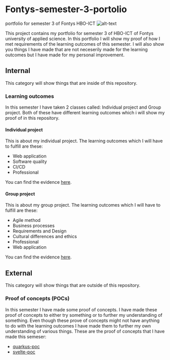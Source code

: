 # Fontys-semester-3-portolio
portfolio for semester 3 of Fontys HBO-ICT
![alt-text](https://upload.wikimedia.org/wikipedia/commons/thumb/e/ef/Fontys-Logo.svg/1200px-Fontys-Logo.svg.png)

This project contains my portfolio for semester 3 of HBO-ICT of Fontys university of applied science. In this portfolio I will show my proof of how I met requirements of the learning outcomes of this semester. I will also show you things I have made that are not neceserily made for the learning outcomes but I have made for my personal improvement.

## Internal
This category will show things that are inside of this repository.
### Learning outcomes
In this semester I have taken 2 classes called: Individual project and Group project. Both of these have different learning outcomes which i will show my proof of in this repository.
#### Individual project
This is about my individual project. The learning outcomes which I will have to fulfill are these:
- Web application
- Software quality
- CI/CD
- Professional

You can find the evidence [here](../main/Individual-project).
#### Group project
This is about my group project. The learning outcomes which I will have to fulfill are these:
- Agile method
- Business processes
- Requirements and Design
- Cultural differences and ethics
- Professional
- Web application

You can find the evidence [here](../main/Group-project).
## External
This category will show things that are outside of this repository.
### Proof of concepts (POCs)
In this semester I have made some proof of concepts. I have made these proof of concepts to either try something or to further my understanding of something. Even though these prove of concepts might not have anything to do with the learning outcomes I have made them to further my own understanding of various things. These are the proof of concepts that I have made this semeser:
- [quarkus-poc](https://github.com/KevinOomenTheDeveloper/quarkus-poc)
- [svelte-poc](https://github.com/KevinOomenTheDeveloper/svelte-poc)
